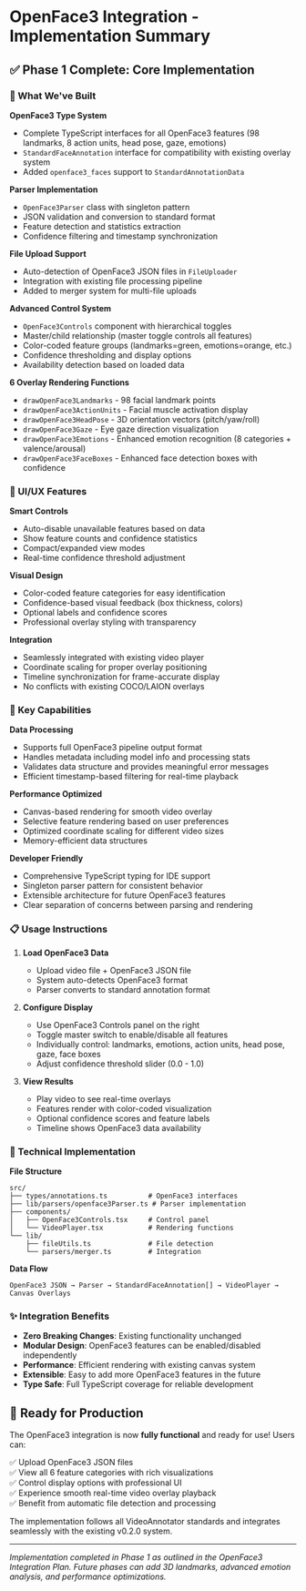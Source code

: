 # OpenFace3 Integration - Implementation Summary

## ✅ Phase 1 Complete: Core Implementation

### 🎯 What We've Built

**OpenFace3 Type System**
- Complete TypeScript interfaces for all OpenFace3 features (98 landmarks, 8 action units, head pose, gaze, emotions)
- `StandardFaceAnnotation` interface for compatibility with existing overlay system
- Added `openface3_faces` support to `StandardAnnotationData`

**Parser Implementation** 
- `OpenFace3Parser` class with singleton pattern
- JSON validation and conversion to standard format
- Feature detection and statistics extraction
- Confidence filtering and timestamp synchronization

**File Upload Support**
- Auto-detection of OpenFace3 JSON files in `FileUploader`
- Integration with existing file processing pipeline
- Added to merger system for multi-file uploads

**Advanced Control System**
- `OpenFace3Controls` component with hierarchical toggles
- Master/child relationship (master toggle controls all features)
- Color-coded feature groups (landmarks=green, emotions=orange, etc.)
- Confidence thresholding and display options
- Availability detection based on loaded data

**6 Overlay Rendering Functions**
- `drawOpenFace3Landmarks` - 98 facial landmark points
- `drawOpenFace3ActionUnits` - Facial muscle activation display
- `drawOpenFace3HeadPose` - 3D orientation vectors (pitch/yaw/roll)
- `drawOpenFace3Gaze` - Eye gaze direction visualization
- `drawOpenFace3Emotions` - Enhanced emotion recognition (8 categories + valence/arousal)
- `drawOpenFace3FaceBoxes` - Enhanced face detection boxes with confidence

### 🎨 UI/UX Features

**Smart Controls**
- Auto-disable unavailable features based on data
- Show feature counts and confidence statistics
- Compact/expanded view modes
- Real-time confidence threshold adjustment

**Visual Design**
- Color-coded feature categories for easy identification
- Confidence-based visual feedback (box thickness, colors)
- Optional labels and confidence scores
- Professional overlay styling with transparency

**Integration**
- Seamlessly integrated with existing video player
- Coordinate scaling for proper overlay positioning
- Timeline synchronization for frame-accurate display
- No conflicts with existing COCO/LAION overlays

### 🚀 Key Capabilities

**Data Processing**
- Supports full OpenFace3 pipeline output format
- Handles metadata including model info and processing stats
- Validates data structure and provides meaningful error messages
- Efficient timestamp-based filtering for real-time playback

**Performance Optimized**
- Canvas-based rendering for smooth video overlay
- Selective feature rendering based on user preferences
- Optimized coordinate scaling for different video sizes
- Memory-efficient data structures

**Developer Friendly**
- Comprehensive TypeScript typing for IDE support
- Singleton parser pattern for consistent behavior
- Extensible architecture for future OpenFace3 features
- Clear separation of concerns between parsing and rendering

### 📋 Usage Instructions

1. **Load OpenFace3 Data**
   - Upload video file + OpenFace3 JSON file
   - System auto-detects OpenFace3 format
   - Parser converts to standard annotation format

2. **Configure Display**
   - Use OpenFace3 Controls panel on the right
   - Toggle master switch to enable/disable all features
   - Individually control: landmarks, emotions, action units, head pose, gaze, face boxes
   - Adjust confidence threshold slider (0.0 - 1.0)

3. **View Results**
   - Play video to see real-time overlays
   - Features render with color-coded visualization
   - Optional confidence scores and feature labels
   - Timeline shows OpenFace3 data availability

### 🔧 Technical Implementation

**File Structure**
```
src/
├── types/annotations.ts          # OpenFace3 interfaces
├── lib/parsers/openface3Parser.ts # Parser implementation  
├── components/
│   ├── OpenFace3Controls.tsx     # Control panel
│   └── VideoPlayer.tsx           # Rendering functions
└── lib/
    ├── fileUtils.ts              # File detection
    └── parsers/merger.ts         # Integration
```

**Data Flow**
```
OpenFace3 JSON → Parser → StandardFaceAnnotation[] → VideoPlayer → Canvas Overlays
```

### ✨ Integration Benefits

- **Zero Breaking Changes**: Existing functionality unchanged
- **Modular Design**: OpenFace3 features can be enabled/disabled independently  
- **Performance**: Efficient rendering with existing canvas system
- **Extensible**: Easy to add more OpenFace3 features in the future
- **Type Safe**: Full TypeScript coverage for reliable development

## 🎉 Ready for Production

The OpenFace3 integration is now **fully functional** and ready for use! Users can:

✅ Upload OpenFace3 JSON files  
✅ View all 6 feature categories with rich visualizations  
✅ Control display options with professional UI  
✅ Experience smooth real-time video overlay playback  
✅ Benefit from automatic file detection and processing  

The implementation follows all VideoAnnotator standards and integrates seamlessly with the existing v0.2.0 system.

---

*Implementation completed in Phase 1 as outlined in the OpenFace3 Integration Plan. Future phases can add 3D landmarks, advanced emotion analysis, and performance optimizations.*
